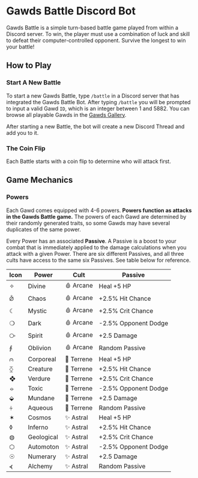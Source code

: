 # Gawds Battle Discord Bot

Gawds Battle is a simple turn-based battle game played from within a Discord server. To win, the player must use a combination of luck and skill to defeat their computer-controlled opponent. Survive the longest to win your battle!

## How to Play

### Start A New Battle

To start a new Gawds Battle, type `/battle` in a Discord server that has integrated the Gawds Battle Bot. After typing `/battle` you will be prompted to input a valid Gawd `ID`, which is an integer between 1 and 5882. You can browse all playable Gawds in the [Gawds Gallery](https://www.gawds.xyz/gallery/).

After starting a new Battle, the bot will create a new Discord Thread and add you to it.

### The Coin Flip

Each Battle starts with a coin flip to determine who will attack first.

## Game Mechanics

### Powers

Each Gawd comes equipped with 4-6 powers. **Powers function as attacks in the Gawds Battle game.** The powers of each Gawd are determined by their randomly generated traits, so some Gawds may have several duplicates of the same power.

Every Power has an associated **Passive**. A Passive is a boost to your combat that is immediately applied to the damage calculations when you attack with a given Power. There are six different Passives, and all three cults have access to the same six Passives. See table below for reference.

| Icon | Power      | Cult       | Passive              |
| ---- | ---------- | ---------- | -------------------- |
| ✧    | Divine     | 🩸 Arcane  | Heal +5 HP           |
| ⦲    | Chaos      | 🩸 Arcane  | +2.5% Hit Chance     |
| ☾    | Mystic     | 🩸 Arcane  | +2.5% Crit Chance    |
| ❍    | Dark       | 🩸 Arcane  | -2.5% Opponent Dodge |
| ⧂    | Spirit     | 🩸 Arcane  | +2.5 Damage          |
| ⨙    | Oblivion   | 🩸 Arcane  | Random Passive       |
| ⩀    | Corporeal  | 🌙 Terrene | Heal +5 HP           |
| ⧰    | Creature   | 🌙 Terrene | +2.5% Hit Chance     |
| ❖    | Verdure    | 🌙 Terrene | +2.5% Crit Chance    |
| ⦵    | Toxic      | 🌙 Terrene | -2.5% Opponent Dodge |
| ⬙    | Mundane    | 🌙 Terrene | +2.5 Damage          |
| ⏆    | Aqueous    | 🌙 Terrene | Random Passive       |
| ✶    | Cosmos     | ✨ Astral  | Heal +5 HP           |
| ◊    | Inferno    | ✨ Astral  | +2.5% Hit Chance     |
| ◍    | Geological | ✨ Astral  | +2.5% Crit Chance    |
| ⬡    | Automoton  | ✨ Astral  | -2.5% Opponent Dodge |
| ☉    | Numerary   | ✨ Astral  | +2.5 Damage          |
| ⦓    | Alchemy    | ✨ Astral  | Random Passive       |

